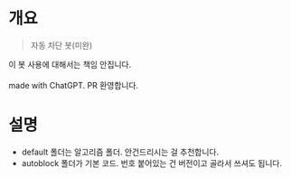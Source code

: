 # 개요
> 자동 차단 봇(미완)<br>

이 봇 사용에 대해서는 책임 안집니다.<br><br>
made with ChatGPT. PR 환영합니다.
# 설명
- default 폴더는 알고리즘 폴더. 안건드리시는 걸 추천합니다.
- autoblock 폴더가 기본 코드. 번호 붙어있는 건 버전이고 골라서 쓰셔도 됩니다.
